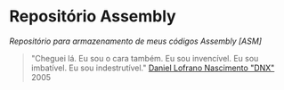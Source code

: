 # Repositório Assembly
*Repositório para armazenamento de meus códigos Assembly [ASM]*
> "Cheguei lá. Eu sou o cara também. Eu sou invencível. Eu sou imbatível. Eu sou indestrutível." [Daniel Lofrano Nascimento "DNX"](https://pt.wikipedia.org/wiki/Daniel_Lofrano_Nascimento) 2005
